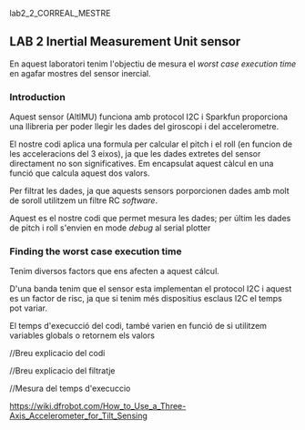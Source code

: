 lab2_2_CORREAL_MESTRE

## LAB 2 Inertial Measurement Unit sensor

En aquest laboratori tenim l'objectiu de mesura el *worst case execution time* en agafar mostres del sensor inercial.

### Introduction

Aquest sensor (AltlMU) funciona amb protocol I2C i Sparkfun proporciona una llibreria per poder llegir les dades del giroscopi i del accelerometre.

El nostre codi aplica una formula per calcular el pitch i el roll (en funcion de les acceleracions del 3 eixos), ja que les dades extretes del sensor directament no son significatives. Em encapsulat aquest càlcul en una funció que calcula aquest dos valors.

Per filtrat les dades, ja que aquests sensors porporcionen dades amb molt de soroll utilitzem un filtre RC *software*.

Aquest es el nostre codi que permet mesura les dades; per últim les dades de pitch i roll s'envien en mode 
*debug* al serial plotter

### Finding the worst case execution time

Tenim diversos factors que ens afecten a aquest cálcul. 

D'una banda tenim que el sensor esta implementan  el protocol I2C i aquest es un factor de risc, ja que si tenim més dispositius esclaus I2C el temps pot variar.

El temps d'execucció del codi, també varien en funció de si utilitzem variables globals o retornem els valors



//Breu explicacio del codi



//Breu explicacio del filtratje 



//Mesura del temps d'execuccio





https://wiki.dfrobot.com/How_to_Use_a_Three-Axis_Accelerometer_for_Tilt_Sensing